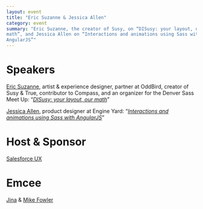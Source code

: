 ```yaml
---
layout: event
title: "Eric Suzanne & Jessica Allen"
category: event
summary: "Eric Suzanne, the creator of Susy, on “DISusy: your layout, our
math”, and Jessica Allen on “Interactions and animations using Sass with
AngularJS”"
---
```


# Speakers

[Eric Suzanne](http://ericsuzanne.com/), artist & experience designer,
partner at OddBird, creator of Susy & True, contributor to Compass, and an
organizer for the Denver Sass Meet Up:
“*[DISusy: your layout, our math](http://ericsuzanne.com/pres/susy2/)*”

[Jessica Allen](http://spacekat.me/), product designer at Engine Yard:
“*[Interactions and animations using Sass with AngularJS](https://speakerdeck.com/jessicaspacekat/an-introduction-to-designing-css-transitions-using-angularjs)*”

<script async class="speakerdeck-embed" data-id="2bda9dd0a89d013158b34e63a9a4b79a" data-ratio="1.33333333333333" src="//speakerdeck.com/assets/embed.js"></script>

# Host & Sponsor

[Salesforce UX](https://twitter.com/salesforceux)

# Emcee

[Jina](http://jina.me/) & [Mike Fowler](http://mikefowler.me/)

